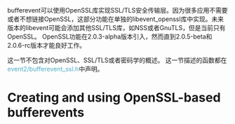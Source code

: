 bufferevent可以使用OpenSSL库实现SSL/TLS安全传输层。因为很多应用不需要或者不想链接OpenSSL，这部分功能在单独的libevent_openssl库中实现。未来版本的libevent可能会添加其他SSL/TLS库，如NSS或者GnuTLS，但是当前只有OpenSSL。
OpenSSL功能在2.0.3-alpha版本引入，然而直到2.0.5-beta和2.0.6-rc版本才能良好工作。

这一节不包含对OpenSSL、SSL/TLS或者密码学的概述。
这一节描述的函数都在<font color="#4bacc6">event2/bufferevent_ssl.h</font>中声明。
# Creating and using OpenSSL-based bufferevents
